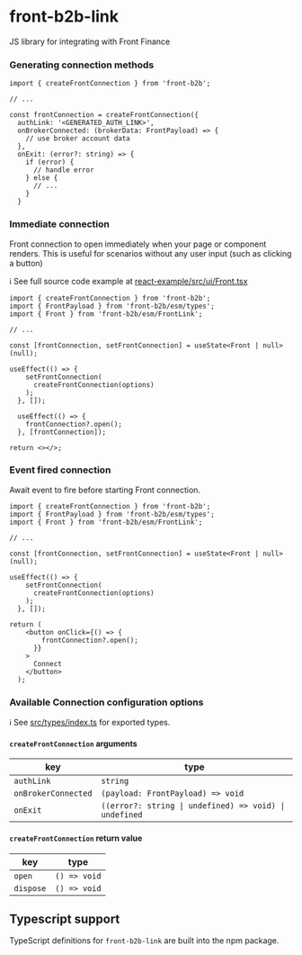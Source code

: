 # front-b2b-link

JS library for integrating with Front Finance

### Generating connection methods

```tsx
import { createFrontConnection } from 'front-b2b';

// ...

const frontConnection = createFrontConnection({
  authLink: '<GENERATED_AUTH_LINK>',
  onBrokerConnected: (brokerData: FrontPayload) => {
    // use broker account data
  },
  onExit: (error?: string) => {
    if (error) {
      // handle error
    } else {
      // ...
    }
  }

```

### Immediate connection

Front connection to open immediately when your page or component renders.
This is useful for scenarios without any user input (such as clicking a button)

ℹ️ See full source code example at [react-example/src/ui/Front.tsx](https://github.com/FrontFin/front-b2b-link/tree/main/react-example/src/ui/Front.tsx)

```tsx
import { createFrontConnection } from 'front-b2b';
import { FrontPayload } from 'front-b2b/esm/types';
import { Front } from 'front-b2b/esm/FrontLink';

// ...

const [frontConnection, setFrontConnection] = useState<Front | null>(null);

useEffect(() => {
    setFrontConnection(
      createFrontConnection(options)
    );
  }, []);

  useEffect(() => {
    frontConnection?.open();
  }, [frontConnection]);

return <></>;
```

### Event fired connection

Await event to fire before starting Front connection.

```tsx
import { createFrontConnection } from 'front-b2b';
import { FrontPayload } from 'front-b2b/esm/types';
import { Front } from 'front-b2b/esm/FrontLink';

// ...

const [frontConnection, setFrontConnection] = useState<Front | null>(null);

useEffect(() => {
    setFrontConnection(
      createFrontConnection(options)
    );
  }, []);
  
return (
    <button onClick={() => {
        frontConnection?.open();
      }}
    >
      Connect
    </button>
  );
```

### Available Connection configuration options

ℹ️ See [src/types/index.ts](https://github.com/FrontFin/front-b2b-link/tree/main/src/types/index.ts) for exported types.

#### `createFrontConnection` arguments

| key                   | type                                                                                      |
| --------------------- | ----------------------------------------------------------------------------------------- |
| `authLink`            | `string`                                                                                  |
| `onBrokerConnected`   | `(payload: FrontPayload) => void`                                                         |
| `onExit`              | `((error?: string \| undefined) => void) \| undefined`                                    |

#### `createFrontConnection` return value

| key       | type                                                            |
| --------- | --------------------------------------------------------------- |
| `open`    | `() => void`                                                    |
| `dispose` | `() => void`                                                    |


## Typescript support

TypeScript definitions for `front-b2b-link` are built into the npm package.
